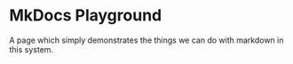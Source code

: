 MkDocs Playground
=================

A page which simply demonstrates the things we can do with markdown in this system.
